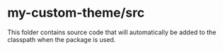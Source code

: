 # my-custom-theme/src

This folder contains source code that will automatically be added to the classpath when
the package is used.
